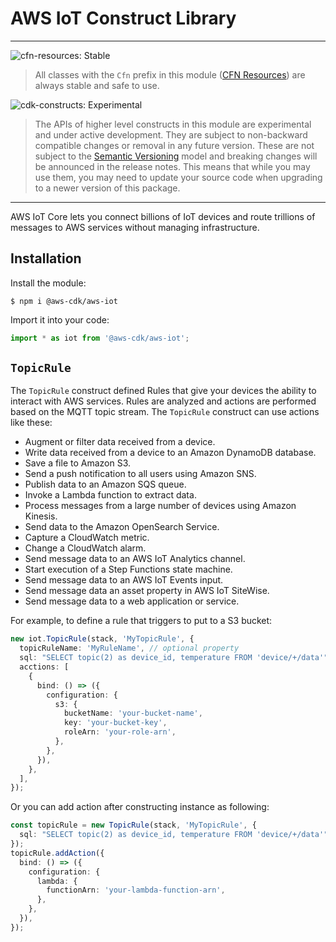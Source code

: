 # AWS IoT Construct Library
<!--BEGIN STABILITY BANNER-->

---

![cfn-resources: Stable](https://img.shields.io/badge/cfn--resources-stable-success.svg?style=for-the-badge)

> All classes with the `Cfn` prefix in this module ([CFN Resources]) are always stable and safe to use.
>
> [CFN Resources]: https://docs.aws.amazon.com/cdk/latest/guide/constructs.html#constructs_lib

![cdk-constructs: Experimental](https://img.shields.io/badge/cdk--constructs-experimental-important.svg?style=for-the-badge)

> The APIs of higher level constructs in this module are experimental and under active development.
> They are subject to non-backward compatible changes or removal in any future version. These are
> not subject to the [Semantic Versioning](https://semver.org/) model and breaking changes will be
> announced in the release notes. This means that while you may use them, you may need to update
> your source code when upgrading to a newer version of this package.

---

<!--END STABILITY BANNER-->

AWS IoT Core lets you connect billions of IoT devices and route trillions of
messages to AWS services without managing infrastructure.

## Installation

Install the module:

```console
$ npm i @aws-cdk/aws-iot
```

Import it into your code:

```ts
import * as iot from '@aws-cdk/aws-iot';
```

## `TopicRule`

The `TopicRule` construct defined Rules that give your devices the ability to
interact with AWS services. Rules are analyzed and actions are performed based
on the MQTT topic stream. The `TopicRule` construct can use actions like these:

- Augment or filter data received from a device.
- Write data received from a device to an Amazon DynamoDB database.
- Save a file to Amazon S3.
- Send a push notification to all users using Amazon SNS.
- Publish data to an Amazon SQS queue.
- Invoke a Lambda function to extract data.
- Process messages from a large number of devices using Amazon Kinesis.
- Send data to the Amazon OpenSearch Service.
- Capture a CloudWatch metric.
- Change a CloudWatch alarm.
- Send message data to an AWS IoT Analytics channel.
- Start execution of a Step Functions state machine.
- Send message data to an AWS IoT Events input.
- Send message data an asset property in AWS IoT SiteWise.
- Send message data to a web application or service.

For example, to define a rule that triggers to put to a S3 bucket:

```ts
new iot.TopicRule(stack, 'MyTopicRule', {
  topicRuleName: 'MyRuleName', // optional property
  sql: "SELECT topic(2) as device_id, temperature FROM 'device/+/data'",
  acctions: [
    {
      bind: () => ({
        configuration: {
          s3: {
            bucketName: 'your-bucket-name',
            key: 'your-bucket-key',
            roleArn: 'your-role-arn',
          },
        },
      }),
    },
  ],
});
```

Or you can add action after constructing instance as following:

```ts
const topicRule = new TopicRule(stack, 'MyTopicRule', {
  sql: "SELECT topic(2) as device_id, temperature FROM 'device/+/data'",
});
topicRule.addAction({
  bind: () => ({
    configuration: {
      lambda: {
        functionArn: 'your-lambda-function-arn',
      },
    },
  }),
});
```
